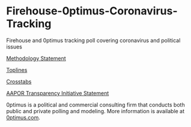 # Firehouse-0ptimus-Coronavirus-Tracking
Firehouse and 0ptimus tracking poll covering coronavirus and political issues

<a href="https://github.com/optimus-forecasting-and-polling/Firehouse-0ptimus-Coronavirus-Tracking/blob/master/April-16-2020/0ptimus_Coronavirus_Methodology_Statement0414.pdf">Methodology Statement</a>

<a href="https://github.com/optimus-forecasting-and-polling/Firehouse-0ptimus-Coronavirus-Tracking/blob/master/April-16-2020/Toplines_2020-04-14.pdf">Toplines</a>

<a href="https://github.com/optimus-forecasting-and-polling/Firehouse-0ptimus-Coronavirus-Tracking/blob/master/April-16-2020/Crosstabs_2020-04-14.pdf">Crosstabs</a>

<a href="https://github.com/optimus-forecasting-and-polling/Firehouse-0ptimus-Coronavirus-Tracking/blob/master/April-16-2020/0ptimus_US_04_2020_AAPOR-TI.pdf"> AAPOR Transparency Initiative Statement</a>

0ptimus is a political and commercial consulting firm that conducts both public and private polling and modeling. 
More information is available at <a href="https://www.0ptimus.com">0ptimus.com</a>.
